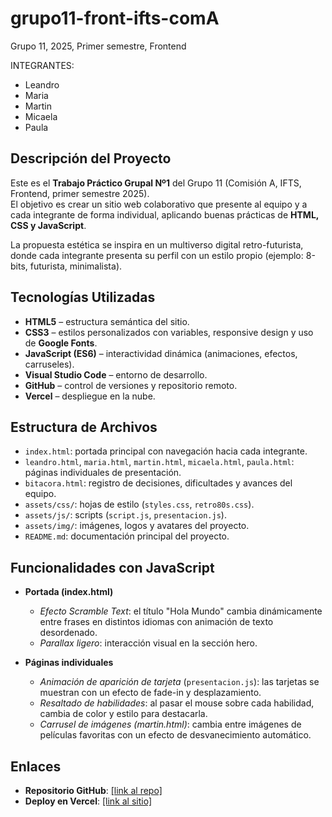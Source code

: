 # grupo11-front-ifts-comA


Grupo 11, 2025, Primer semestre, Frontend

INTEGRANTES:

* Leandro
* Maria
* Martin
* Micaela
* Paula

## Descripción del Proyecto
Este es el **Trabajo Práctico Grupal Nº1** del Grupo 11 (Comisión A, IFTS, Frontend, primer semestre 2025).  
El objetivo es crear un sitio web colaborativo que presente al equipo y a cada integrante de forma individual, aplicando buenas prácticas de **HTML, CSS y JavaScript**.  

La propuesta estética se inspira en un multiverso digital retro-futurista, donde cada integrante presenta su perfil con un estilo propio (ejemplo: 8-bits, futurista, minimalista).  

## Tecnologías Utilizadas
- **HTML5** – estructura semántica del sitio.  
- **CSS3** – estilos personalizados con variables, responsive design y uso de **Google Fonts**.  
- **JavaScript (ES6)** – interactividad dinámica (animaciones, efectos, carruseles).  
- **Visual Studio Code** – entorno de desarrollo.  
- **GitHub** – control de versiones y repositorio remoto.  
- **Vercel** – despliegue en la nube.  

## Estructura de Archivos
- `index.html`: portada principal con navegación hacia cada integrante.  
- `leandro.html`, `maria.html`, `martin.html`, `micaela.html`, `paula.html`: páginas individuales de presentación.  
- `bitacora.html`: registro de decisiones, dificultades y avances del equipo.  
- `assets/css/`: hojas de estilo (`styles.css`, `retro80s.css`).  
- `assets/js/`: scripts (`script.js`, `presentacion.js`).  
- `assets/img/`: imágenes, logos y avatares del proyecto.  
- `README.md`: documentación principal del proyecto.  

## Funcionalidades con JavaScript
- **Portada (index.html)**  
  - *Efecto Scramble Text*: el título "Hola Mundo" cambia dinámicamente entre frases en distintos idiomas con animación de texto desordenado.  
  - *Parallax ligero*: interacción visual en la sección hero.  

- **Páginas individuales**  
  - *Animación de aparición de tarjeta* (`presentacion.js`): las tarjetas se muestran con un efecto de fade-in y desplazamiento.  
  - *Resaltado de habilidades*: al pasar el mouse sobre cada habilidad, cambia de color y estilo para destacarla.  
  - *Carrusel de imágenes (martin.html)*: cambia entre imágenes de películas favoritas con un efecto de desvanecimiento automático.  

## Enlaces
- **Repositorio GitHub**: [\[link al repo\] ](https://github.com/xxiicode/grupo11-front-ifts-comA) 
- **Deploy en Vercel**: [\[link al sitio\] ](https://frontg11com-aifts25.vercel.app/) 

